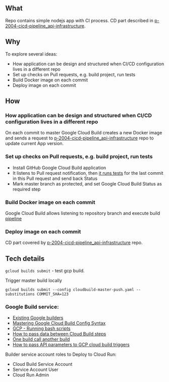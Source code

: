 ## What
Repo contains simple nodejs app with CI process. CD part described
in [p-2004-cicd-pipeline_api-infrastructure](https://github.com/vm-mishchenko/p-2004-cicd-pipeline_api-infrastructure).

## Why
To explore several ideas:
- How application can be design and structured when CI/CD configuration lives in a different repo
- Set up checks on Pull requests, e.g. build project, run tests
- Build Docker image on each commit
- Deploy image on each commit

## How
### How application can be design and structured when CI/CD configuration lives in a different repo
On each commit to master Google Cloud Build creates a new Docker image and sends a request
to [p-2004-cicd-pipeline_api-infrastructure](https://github.com/vm-mishchenko/p-2004-cicd-pipeline_api-infrastructure)
repo to update current App version.

### Set up checks on Pull requests, e.g. build project, run tests
- Install GitHub Google Cloud Build application
- It listens to Pull request notification, then [it runs tests](./cloudbuild-pull-request.yaml) for the last commit in
  this Pull request and send back Status
- Mark master branch as protected, and set Google Cloud Build Status as required step

### Build Docker image on each commit
Google Cloud Build allows listening to repository branch and execute build [pipeline](./cloudbuild-master-push.yaml)

### Deploy image on each commit
CD part covered
by [p-2004-cicd-pipeline_api-infrastructure](https://github.com/vm-mishchenko/p-2004-cicd-pipeline_api-infrastructure)
repo.

## Tech details
`gcloud builds submit` - test gcp build.

Trigger master build locally
```shell
gcloud builds submit --config cloudbuild-master-push.yaml --substitutions COMMIT_SHA=123
```

### Google Build service:
- [Existing Google builders](https://github.com/GoogleCloudPlatform/cloud-builders)
- [Mastering Google Cloud Build Config Syntax](https://davidstanke.medium.com/mastering-google-cloud-build-config-syntax-8c3024607daf)
- [GCP - Running bash scripts](https://cloud.google.com/build/docs/configuring-builds/run-bash-scripts)
- [How to pass data between Cloud Build steps](https://medium.com/google-cloud/how-to-pass-data-between-cloud-build-steps-de5c9ebc4cdd)
- [One build call another build](https://stackoverflow.com/questions/59282760/how-to-link-cloudbuild-yaml-from-different-repository-google-cloud-build-trigge)
- [How to pass API parameters to GCP cloud build triggers](https://stackoverflow.com/questions/59804109/how-to-pass-api-parameters-to-gcp-cloud-build-triggers)

Builder service account roles to Deploy to Cloud Run:
- Cloud Build Service Account
- Service Account User
- Cloud Run Admin
